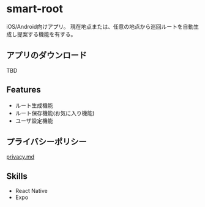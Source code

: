 # smart-root
iOS/Android向けアプリ。
現在地点または、任意の地点から巡回ルートを自動生成し提案する機能を有する。

## アプリのダウンロード
TBD

## Features
- ルート生成機能
- ルート保存機能(お気に入り機能)
- ユーザ設定機能

## プライバシーポリシー

[privacy.md](privacy.md)

## Skills
- React Native
- Expo
